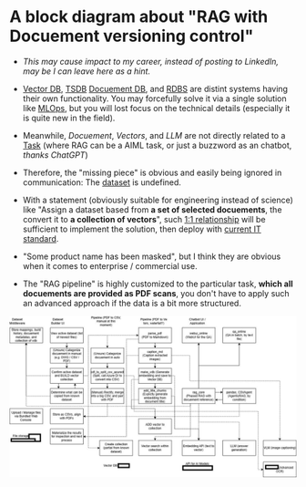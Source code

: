# A block diagram about "RAG with Docuement versioning control" #

- *This may cause impact to my career, instead of posting to LinkedIn, may be I can leave here as a hint.*

- [Vector DB](https://en.wikipedia.org/wiki/Vector_database), [TSDB](https://en.wikipedia.org/wiki/Time_series_database) [Docuement DB](https://en.wikipedia.org/wiki/Document-oriented_database), and [RDBS](https://en.wikipedia.org/wiki/Relational_database) are distint systems having their own functionality. You may forcefully solve it via a single solution like [MLOps](https://en.wikipedia.org/wiki/MLOps), but you will lost focus on the technical details (especially it is quite new in the field).

- Meanwhile, *Docuement*, *Vectors*, and *LLM* are not directly related to a [Task](https://learn.microsoft.com/en-us/dotnet/machine-learning/resources/tasks) (where RAG can be a AIML task, or just a buzzword as an chatbot, *thanks ChatGPT*)

- Therefore, the "missing piece" is obvious and easily being ignored in communication: The [dataset](https://en.wikipedia.org/wiki/Data_set) is undefined.

- With a statement (obviously suitable for engineering instead of science) like "Assign a dataset based from **a set of selected docuements**, the convert it to **a collection of vectors**", such [1:1 relationship](https://en.wikipedia.org/wiki/One-to-one_(data_model)) will be sufficient to implement the solution, then deploy with [current IT standard](https://en.wikipedia.org/wiki/High_availability_software).

- "Some product name has been masked", but I think they are obvious when it comes to enterprise / commercial use.

- The "RAG pipeline" is highly customized to the particular task, **which all docuements are provided as PDF scans**, you don't have to apply such an advanced approach if the data is a bit more structured.

![24121401.jpg](./img/24121401.jpg)